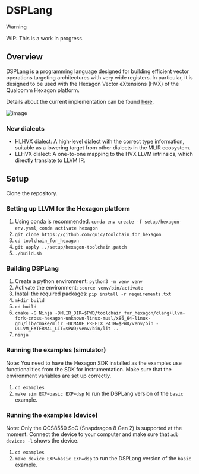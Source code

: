 # DSPLang

> [!WARNING] 
> WIP: This is a work in progress.

## Overview

DSPLang is a programming language designed for building efficient vector operations targeting architectures with very wide registers. In particular, it is designed to be used with the Hexagon Vector eXtensions (HVX) of the Qualcomm Hexagon platform.

Details about the current implementation can be found [here](./DSPLang.pdf).

![image](https://github.com/user-attachments/assets/236f87cb-ad9f-445a-a541-ee8e3b638b9c)

### New dialects

* HLHVX dialect: A high-level dialect with the correct type information, suitable as a lowering target from other dialects in the MLIR ecosystem.
* LLHVX dialect: A one-to-one mapping to the HVX LLVM intrinsics, which directly translate to LLVM IR.

## Setup

Clone the repository.

### Setting up LLVM for the Hexagon platform

1. Using conda is recommended. `conda env create -f setup/hexagon-env.yaml`, 
   `conda activate hexagon`
2. `git clone https://github.com/quic/toolchain_for_hexagon`
3. `cd toolchain_for_hexagon`
4. `git apply ../setup/hexagon-toolchain.patch`
5. `./build.sh`

### Building DSPLang

1. Create a python environment: `python3 -m venv venv`
2. Activate the environment: `source venv/bin/activate`
3. Install the required packages: `pip install -r requirements.txt`
2. `mkdir build`
3. `cd build`
4. `cmake -G Ninja -DMLIR_DIR=$PWD/toolchain_for_hexagon/clang+llvm-fork-cross-hexagon-unknown-linux-musl/x86_64-linux-gnu/lib/cmake/mlir -DCMAKE_PREFIX_PATH=$PWD/venv/bin -DLLVM_EXTERNAL_LIT=$PWD/venv/bin/lit ..`
5. `ninja`

### Running the examples (simulator)

Note: You need to have the Hexagon SDK installed as the examples use functionalities from the SDK for instrumentation. Make sure that the environment variables are set up correctly.

1. `cd examples`
2. `make sim EXP=basic EXP=dsp` to run the DSPLang version of the `basic` example.

### Running the examples (device)

Note: Only the QCS8550 SoC (Snapdragon 8 Gen 2) is supported at the moment. Connect the device to your computer and make sure that `adb devices -l` shows the device.

1. `cd examples`
2. `make device EXP=basic EXP=dsp` to run the DSPLang version of the `basic` example.

